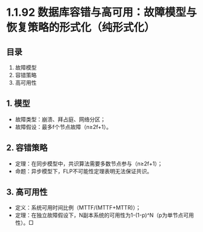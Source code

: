 # 1.1.92 数据库容错与高可用：故障模型与恢复策略的形式化（纯形式化）

## 目录

1. 故障模型
2. 容错策略
3. 高可用性

## 1. 模型

- 故障类型：崩溃、拜占庭、网络分区；
- 故障假设：最多f个节点故障（n≥2f+1）。

## 2. 容错策略

- 定理：在同步模型中，共识算法需要多数节点参与（n≥2f+1）；
- 命题：异步模型下，FLP不可能性定理表明无法保证共识。

## 3. 高可用性

- 定义：系统可用时间比例（MTTF/(MTTF+MTTR)）；
- 定理：在独立故障假设下，N副本系统的可用性为1-(1-p)^N（p为单节点可用性）。□
